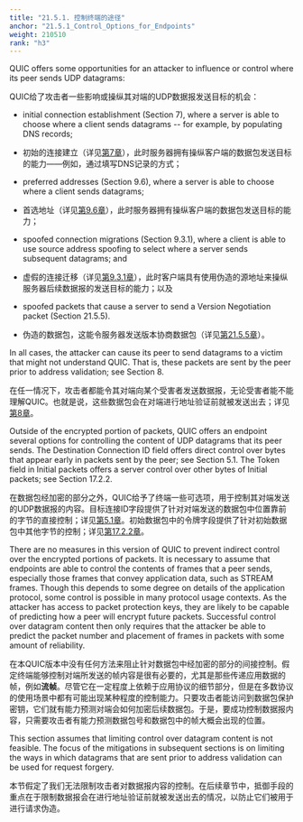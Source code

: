 ```yaml
---
title: "21.5.1. 控制终端的途径"
anchor: "21.5.1_Control_Options_for_Endpoints"
weight: 210510
rank: "h3"
---
```


QUIC offers some opportunities for an attacker to influence or control where its peer sends UDP datagrams:

QUIC给了攻击者一些影响或操纵其对端的UDP数据报发送目标的机会：

* initial connection establishment (Section 7), where a server is able to choose where a client sends datagrams -- for example, by populating DNS records;

* 初始的连接建立（详见[第7章]()），此时服务器拥有操纵客户端的数据包发送目标的能力——例如，通过填写DNS记录的方式；

* preferred addresses (Section 9.6), where a server is able to choose where a client sends datagrams;

* 首选地址（详见[第9.6章]()），此时服务器拥有操纵客户端的数据包发送目标的能力；

* spoofed connection migrations (Section 9.3.1), where a client is able to use source address spoofing to select where a server sends subsequent datagrams; and

* 虚假的连接迁移（详见[第9.3.1章]()），此时客户端具有使用伪造的源地址来操纵服务器后续数据报的发送目标的能力；以及

* spoofed packets that cause a server to send a Version Negotiation packet (Section 21.5.5).

* 伪造的数据包，这能令服务器发送版本协商数据包（详见[第21.5.5章]()）。

In all cases, the attacker can cause its peer to send datagrams to a victim that might not understand QUIC. That is, these packets are sent by the peer prior to address validation; see Section 8.

在任一情况下，攻击者都能令其对端向某个受害者发送数据报，无论受害者能不能理解QUIC。也就是说，这些数据包会在对端进行地址验证前就被发送出去；详见[第8章]()。

Outside of the encrypted portion of packets, QUIC offers an endpoint several options for controlling the content of UDP datagrams that its peer sends. The Destination Connection ID field offers direct control over bytes that appear early in packets sent by the peer; see Section 5.1. The Token field in Initial packets offers a server control over other bytes of Initial packets; see Section 17.2.2.

在数据包经加密的部分之外，QUIC给予了终端一些可选项，用于控制其对端发送的UDP数据报的内容。目标连接ID字段提供了针对对端发送的数据包中位置靠前的字节的直接控制；详见[第5.1章]()。初始数据包中的令牌字段提供了针对初始数据包中其他字节的控制；详见[第17.2.2章]()。

There are no measures in this version of QUIC to prevent indirect control over the encrypted portions of packets. It is necessary to assume that endpoints are able to control the contents of frames that a peer sends, especially those frames that convey application data, such as STREAM frames. Though this depends to some degree on details of the application protocol, some control is possible in many protocol usage contexts. As the attacker has access to packet protection keys, they are likely to be capable of predicting how a peer will encrypt future packets. Successful control over datagram content then only requires that the attacker be able to predict the packet number and placement of frames in packets with some amount of reliability.

在本QUIC版本中没有任何方法来阻止针对数据包中经加密的部分的间接控制。假定终端能够控制对端所发送的帧内容是很有必要的，尤其是那些传递应用数据的帧，例如**流帧**。尽管它在一定程度上依赖于应用协议的细节部分，但是在多数协议的使用场景中都有可能出现某种程度的控制能力。只要攻击者能访问到数据包保护密钥，它们就有能力预测对端会如何加密后续数据包。于是，要成功控制数据报内容，只需要攻击者有能力预测数据包号和数据包中的帧大概会出现的位置。

This section assumes that limiting control over datagram content is not feasible. The focus of the mitigations in subsequent sections is on limiting the ways in which datagrams that are sent prior to address validation can be used for request forgery.

本节假定了我们无法限制攻击者对数据报内容的控制。在后续章节中，抵御手段的重点在于限制数据报会在进行地址验证前就被发送出去的情况，以防止它们被用于进行请求伪造。
